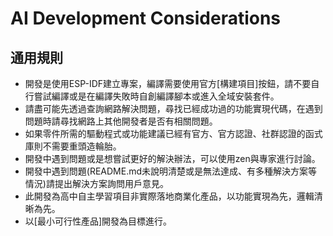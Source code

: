 # AI Development Considerations

## 通用規則
- 開發是使用ESP-IDF建立專案，編譯需要使用官方[構建項目]按鈕，請不要自行嘗試編譯或是在編譯失敗時自創編譯腳本或進入全域安裝套件。
- 請盡可能先透過查詢網路解決問題，尋找已經成功過的功能實現代碼，在遇到問題時請尋找網路上其他開發者是否有相關問題。
- 如果零件所需的驅動程式或功能建議已經有官方、官方認證、社群認證的函式庫則不需要重頭造輪胎。
- 開發中遇到問題或是想嘗試更好的解決辦法，可以使用zen與專家進行討論。
- 開發中遇到問題(README.md未說明清楚或是無法達成、有多種解決方案等情況)請提出解決方案詢問用戶意見。
- 此開發為高中自主學習項目非實際落地商業化產品，以功能實現為先，邏輯清晰為先。
- 以[最小可行性產品]開發為目標進行。